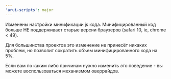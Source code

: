 ```yaml
---
'arui-scripts': major
---
```


Изменены настройки минификации js кода. Минифицированный код больше НЕ поддерживает старые версии браузеров (safari 10, ie, chrome < 49).

Для большинства проектов это изменение не принесёт никаких проблем, но позволит сократить объем минифицированного кода на 5%.

Если вам по каким либо причинам нужно изменить это поведение - вы можете воспользоваться механизмом оверрайдов.
